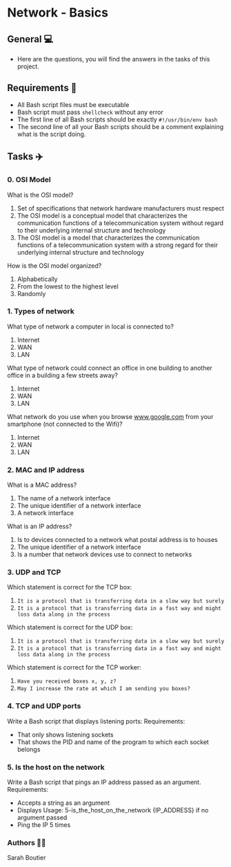 # Network - Basics

## General 💻
- Here are the questions, you will find the answers in the tasks of this project.

## Requirements 🧢
  - All Bash script files must be executable
  - Bash script must pass `shellcheck` without any error
  - The first line of all Bash scripts should be exactly `#!/usr/bin/env bash`
  - The second line of all your Bash scripts should be a comment explaining what is the script doing.

## Tasks ✈️

### **0. OSI Model**

What is the OSI model?
 1. Set of specifications that network hardware manufacturers must respect
 2. The OSI model is a conceptual model that characterizes the communication functions of a telecommunication system without regard to their underlying internal structure and technology
 3. The OSI model is a model that characterizes the communication functions of a telecommunication system with a strong regard for their underlying internal structure and technology

How is the OSI model organized?
 1. Alphabetically
 2. From the lowest to the highest level
 3. Randomly

### **1. Types of network**
What type of network a computer in local is connected to?
 1. Internet
 2. WAN
 3. LAN

What type of network could connect an office in one building to another office in a building a few streets away?
 1. Internet
 2. WAN
 3. LAN

What network do you use when you browse www.google.com from your smartphone (not connected to the Wifi)?
 1. Internet
 2. WAN
 3. LAN

### **2. MAC and IP address**
What is a MAC address?
 1. The name of a network interface
 2. The unique identifier of a network interface
 3. A network interface

What is an IP address?
 1. Is to devices connected to a network what postal address is to houses
 2. The unique identifier of a network interface
 3. Is a number that network devices use to connect to networks

### **3. UDP and TCP**
Which statement is correct for the TCP box:
 1. `It is a protocol that is transferring data in a slow way but surely`
 2. `It is a protocol that is transferring data in a fast way and might loss data along in the process`

Which statement is correct for the UDP box:
 1. `It is a protocol that is transferring data in a slow way but surely`
 2. `It is a protocol that is transferring data in a fast way and might loss data along in the process`

Which statement is correct for the TCP worker:
 1. `Have you received boxes x, y, z?`
 2. `May I increase the rate at which I am sending you boxes?`

### **4. TCP and UDP ports**
Write a Bash script that displays listening ports:
Requirements:
  - That only shows listening sockets
  - That shows the PID and name of the program to which each socket belongs
 
### **5. Is the host on the network**
Write a Bash script that pings an IP address passed as an argument.
Requirements:
  - Accepts a string as an argument
  - Displays Usage: 5-is_the_host_on_the_network {IP_ADDRESS} if no argument passed
  - Ping the IP 5 times

### Authors 🧞‍♀️
Sarah Boutier
